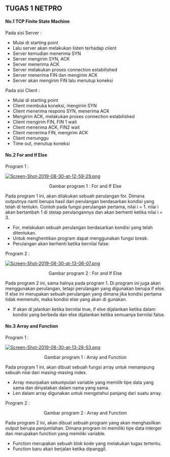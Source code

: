 ## TUGAS 1 NETPRO ##


#### No.1 TCP Finite State Machine ####

Pada sisi Server :

* Mulai di starting point
* Lalu server akan melakukan listen terhadap client
* Server kemudian menerima SYN
* Server mengirim SYN, ACK
* Server menerima ACK
* Server melakukan proses connection estabilished
* Server menerima FIN dan mengirim ACK
* Server akan mengirim FIN lalu menutup koneksi

Pada sisi Client :

* Mulai di starting point
* Client membuka koneksi, mengirim SYN
* Client menerima respons SYN, menerima ACK
* Mengirim ACK, melakukan proses connection estabilished
* Client mengirim FIN, FIN 1 wait
* Client menerima ACK, FIN2 wait
* Client menerima FIN, mengirim ACK
* Client menunggu
* Time out, menutup koneksi

#### No.2 For and If Else ####

Program 1 :

[![Screen-Shot-2019-08-30-at-12-59-29.png](https://i.postimg.cc/1zhzQdnS/Screen-Shot-2019-08-30-at-12-59-29.png)](https://postimg.cc/qNwrcjxD)
<p align="center">
  <a> Gambar program 1 : For and If Else</a>
</p>

Pada program 1 ini, akan dilakukan sebuah perulangan for. Dimana outputnya nanti berupa hasil dari perulangan berdasarkan kondisi yang telah di tentukn. Contoh pada fungsi perulangan pertama, nilai i = 1. nilai i akan bertambah 1 di steiap perulangannya dan akan berhenti ketika nilai i = 3.

* For, melakukan sebuah perulangan berdasarkan kondisi yang telah ditentukan.
* Untuk menghentikan program dapat menggunakan fungsi break.
* Perulangan akan berhenti ketika bernilai false.

Program 2 :

[![Screen-Shot-2019-08-30-at-13-06-07.png](https://i.postimg.cc/9Mr6xdVk/Screen-Shot-2019-08-30-at-13-06-07.png)](https://postimg.cc/BLf7b1j5)
<p align="center">
  <a> Gambar program 2 : For and If Else</a>
</p>

Pada program 2 ini, sama halnya pada program 1. Di program ini juga akan menggunakan perulangan, tetapi perulangan yang digunakan berupa if else. If else ini merupakan sebuah perulangan yang dimana jika kondisi pertama tidak memenuhi, maka kondisi else yang akan di gunakan.

* If akan di jalankan ketika bernilai true, if else dijalankan ketika dalam kondisi yang berbeda dan else dijalankan ketika semuanya bernilai false.

#### No.3 Array and Function ####

Program 1 :

[![Screen-Shot-2019-08-30-at-13-28-53.png](https://i.postimg.cc/50mP24nw/Screen-Shot-2019-08-30-at-13-28-53.png)](https://postimg.cc/wy75WpKv)
<p align="center">
  <a> Gambar program 1 : Array and Function</a>
</p>

Pada program 1 ini, akan dibuat sebuah fungsi array untuk menampung sebuah nilai dari masing-masing index.

* Array meurpakan sekumpulan variable yang memilik tipe data yang sama dan dinyatakan dalam nama yang sama.
* Len dalam array digunakan untuk mengetahui panjang dari suatu array.

Program 2 :

<p align="center">
  <a> Gambar program 2 : Array and Function</a>
</p>

Pada program 2 ini, akan dibuat sebuah program yang akan menghasilkan output berupa penjumlahan. Dimana program ini memiliki tipe data interger dan merupakan function yang memiliki variable.

* Function merupakan sebuah blok kode yang melakukan tugas tertentu.
* Function baru akan berjalan ketika dipanggil.











